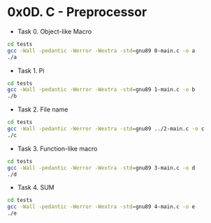 # 0x0D. C - Preprocessor

- Task 0. Object-like Macro

```bash
cd tests
gcc -Wall -pedantic -Werror -Wextra -std=gnu89 0-main.c -o a
./a
```

- Task 1. Pi

```bash
cd tests
gcc -Wall -pedantic -Werror -Wextra -std=gnu89 1-main.c -o b
./b
```

- Task 2. File name

```bash
cd tests
gcc -Wall -pedantic -Werror -Wextra -std=gnu89 ../2-main.c -o c
./c
```

- Task 3. Function-like macro

```bash
cd tests
gcc -Wall -pedantic -Werror -Wextra -std=gnu89 3-main.c -o d
./d
```

- Task 4. SUM

```bash
cd tests
gcc -Wall -pedantic -Werror -Wextra -std=gnu89 4-main.c -o e
./e
```
